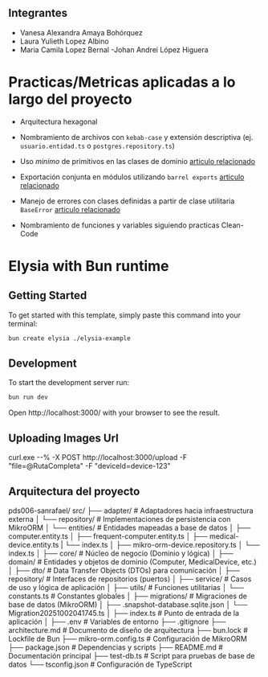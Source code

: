 ## Integrantes
- Vanesa Alexandra Amaya Bohórquez
- Laura Yulieth Lopez Albino
- Maria Camila Lopez Bernal
-Johan Andrei López Higuera

# Practicas/Metricas aplicadas a lo largo del proyecto

- Arquitectura hexagonal

- Nombramiento de archivos con `kebab-case` y extensión descriptiva (ej. `usuario.entidad.ts` o `postgres.repository.ts`)

- Uso *minimo* de primitivos en las clases de dominio [articulo relacionado](https://medium.com/better-programming/why-you-should-avoid-using-primitive-types-cb55857baa39)

- Exportación conjunta en módulos utilizando `barrel exports` [articulo relacionado](https://alirezahamid.medium.com/simplify-your-javascript-and-typescript-projects-with-barrel-exports-20b73680cbfe)

- Manejo de errores con clases definidas a partir de clase utilitaria `BaseError` [articulo relacionado](https://engineering.udacity.com/handling-errors-like-a-pro-in-typescript-d7a314ad4991)

- Nombramiento de funciones y variables siguiendo practicas Clean-Code

# Elysia with Bun runtime

## Getting Started
To get started with this template, simply paste this command into your terminal:
```bash
bun create elysia ./elysia-example
```

## Development
To start the development server run:
```bash
bun run dev
```

Open http://localhost:3000/ with your browser to see the result.

## Uploading Images Url

curl.exe --% -X POST http://localhost:3000/upload -F "file=@RutaCompleta" -F "deviceId=device-123"

## Arquitectura del proyecto

pds006-sanrafael/
src/
├── adapter/ # Adaptadores hacia infraestructura externa
│ └── repository/ # Implementaciones de persistencia con MikroORM
│ └── entities/ # Entidades mapeadas a base de datos
│   ├── computer.entity.ts
│   ├── frequent-computer.entity.ts
│   ├── medical-device.entity.ts
|   └── index.ts
│ ├── mikro-orm-device.repository.ts
│ └── index.ts
│
├── core/ # Núcleo de negocio (Dominio y lógica)
│ ├── domain/ # Entidades y objetos de dominio (Computer, MedicalDevice, etc.)
│ ├── dto/ # Data Transfer Objects (DTOs) para comunicación
│ ├── repository/ # Interfaces de repositorios (puertos)
│ ├── service/ # Casos de uso y lógica de aplicación
│ ├── utils/ # Funciones utilitarias
│ └── constants.ts # Constantes globales
│
├── migrations/ # Migraciones de base de datos (MikroORM)
│ ├── .snapshot-database.sqlite.json
│ └── Migration20251002041745.ts
│
├── index.ts # Punto de entrada de la aplicación
│
├── .env # Variables de entorno
├── .gitignore
├── architecture.md # Documento de diseño de arquitectura
├── bun.lock # Lockfile de Bun
├── mikro-orm.config.ts # Configuración de MikroORM
├── package.json # Dependencias y scripts
├── README.md # Documentación principal
├── test-db.ts # Script para pruebas de base de datos
└── tsconfig.json # Configuración de TypeScript

